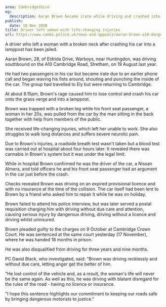 ```yaml
area: Cambridgeshire
og:
  description: Aaran Brown became irate while driving and crashed into a lamppost
publish:
  date: 18 Nov 2020
title: Driver left woman with life-changing injuries
url: https://www.cambs.police.uk/news-and-appeals/aaran-brown-a10-dangerous-driving-sentencing
```

A driver who left a woman with a broken neck after crashing his car into a lamppost has been jailed.

Aaran Brown, 28, of Eldrida Drive, Warboys, near Huntingdon, was driving southbound on the A10 Cambridge Road, Stretham, on 19 August last year.

He had two passengers in his car but became irate due to an earlier phone call and began waving his fists around, shouting and punching the inside of the car. The group had travelled to Ely but were returning to Cambridge.

At about 8.15pm, Brown's rage caused him to lose control and crash his car onto the grass verge and into a lamppost.

Brown was trapped with a broken leg while his front seat passenger, a woman in her 20s, was pulled from the car by the man sitting in the back together with help from members of the public.

She received life-changing injuries, which left her unable to work. She also struggles to walk long distances and suffers severe neurotic pain.

Due to Brown's injuries, a roadside breath test wasn't taken but a blood test was carried out at hospital about four hours later. It revealed there was cannabis in Brown's system but it was under the legal limit.

While in hospital Brown confirmed he was the driver of the car, a Nissan Almera, and told officers he and his front seat passenger had an argument in the car just before the crash.

Checks revealed Brown was driving on an expired provisional licence and with no insurance at the time of the collision. The car itself had been lent to Brown by a friend who asked him to repair it while he was on holiday.

Brown failed to attend his police interview, but was later served a postal requisition charging him with driving without due care and attention, causing serious injury by dangerous driving, driving without a licence and driving whilst uninsured.

Brown pleaded guilty to the charges on 9 October at Cambridge Crown Court. He was sentenced at the same court yesterday (17 November), where he was handed 18 months in prison.

He was also disqualified from driving for three years and nine months.

PC David Black, who investigated, said: "Brown was driving recklessly and without due care, letting anger get the better of him.

"He lost control of the vehicle and, as a result, the woman's life will never be the same again. As well as this, he was driving with blatant disregard for the rules of the road - having no licence or insurance.

"I hope this sentence highlights our commitment to keeping our roads safe by bringing dangerous motorists to justice."
